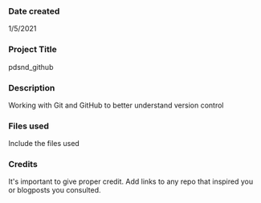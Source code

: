 ### Date created
1/5/2021

### Project Title
pdsnd_github

### Description
Working with Git and GitHub to better understand version control

### Files used
Include the files used

### Credits
It's important to give proper credit. Add links to any repo that inspired you or blogposts you consulted.
